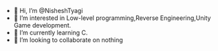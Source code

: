 - 👋 Hi, I’m @NisheshTyagi
- 👀 I’m interested in Low-level programming,Reverse Engineering,Unity Game development.
- 🌱 I’m currently learning C.
- 💞️ I’m looking to collaborate on nothing

<!---
NisheshTyagi/NisheshTyagi is a ✨ special ✨ repository because its `README.md` (this file) appears on your GitHub profile.
You can click the Preview link to take a look at your changes.
--->
